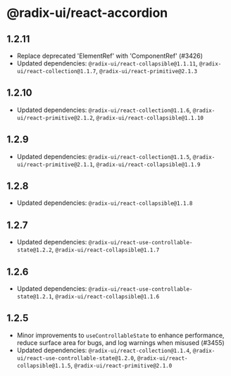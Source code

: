# @radix-ui/react-accordion

## 1.2.11

- Replace deprecated 'ElementRef' with 'ComponentRef' (#3426)
- Updated dependencies: `@radix-ui/react-collapsible@1.1.11`, `@radix-ui/react-collection@1.1.7`, `@radix-ui/react-primitive@2.1.3`

## 1.2.10

- Updated dependencies: `@radix-ui/react-collection@1.1.6`, `@radix-ui/react-primitive@2.1.2`, `@radix-ui/react-collapsible@1.1.10`

## 1.2.9

- Updated dependencies: `@radix-ui/react-collection@1.1.5`, `@radix-ui/react-primitive@2.1.1`, `@radix-ui/react-collapsible@1.1.9`

## 1.2.8

- Updated dependencies: `@radix-ui/react-collapsible@1.1.8`

## 1.2.7

- Updated dependencies: `@radix-ui/react-use-controllable-state@1.2.2`, `@radix-ui/react-collapsible@1.1.7`

## 1.2.6

- Updated dependencies: `@radix-ui/react-use-controllable-state@1.2.1`, `@radix-ui/react-collapsible@1.1.6`

## 1.2.5

- Minor improvements to `useControllableState` to enhance performance, reduce surface area for bugs, and log warnings when misused (#3455)
- Updated dependencies: `@radix-ui/react-collection@1.1.4`, `@radix-ui/react-use-controllable-state@1.2.0`, `@radix-ui/react-collapsible@1.1.5`, `@radix-ui/react-primitive@2.1.0`

